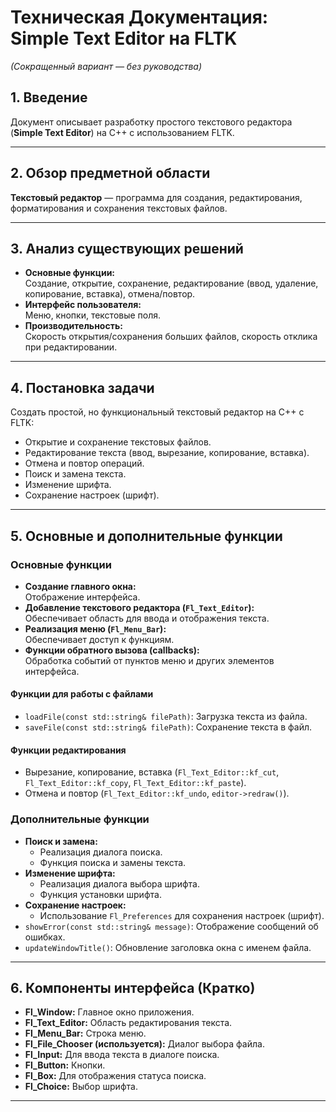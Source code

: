 


# Техническая Документация: Simple Text Editor на FLTK  
*(Сокращенный вариант — без руководства)*

## 1. Введение

Документ описывает разработку простого текстового редактора (**Simple Text Editor**) на C++ с использованием FLTK.

---

## 2. Обзор предметной области

**Текстовый редактор** — программа для создания, редактирования, форматирования и сохранения текстовых файлов.

---

## 3. Анализ существующих решений

- **Основные функции:**  
  Создание, открытие, сохранение, редактирование (ввод, удаление, копирование, вставка), отмена/повтор.
- **Интерфейс пользователя:**  
  Меню, кнопки, текстовые поля.
- **Производительность:**  
  Скорость открытия/сохранения больших файлов, скорость отклика при редактировании.

---

## 4. Постановка задачи

Создать простой, но функциональный текстовый редактор на C++ с FLTK:

- Открытие и сохранение текстовых файлов.
- Редактирование текста (ввод, вырезание, копирование, вставка).
- Отмена и повтор операций.
- Поиск и замена текста.
- Изменение шрифта.
- Сохранение настроек (шрифт).

---

## 5. Основные и дополнительные функции

### Основные функции

- **Создание главного окна:**  
  Отображение интерфейса.
- **Добавление текстового редактора (`Fl_Text_Editor`):**  
  Обеспечивает область для ввода и отображения текста.
- **Реализация меню (`Fl_Menu_Bar`):**  
  Обеспечивает доступ к функциям.
- **Функции обратного вызова (callbacks):**  
  Обработка событий от пунктов меню и других элементов интерфейса.

#### Функции для работы с файлами

- `loadFile(const std::string& filePath)`: Загрузка текста из файла.
- `saveFile(const std::string& filePath)`: Сохранение текста в файл.

#### Функции редактирования

- Вырезание, копирование, вставка (`Fl_Text_Editor::kf_cut`, `Fl_Text_Editor::kf_copy`, `Fl_Text_Editor::kf_paste`).
- Отмена и повтор (`Fl_Text_Editor::kf_undo`, `editor->redraw()`).

### Дополнительные функции

- **Поиск и замена:**
  - Реализация диалога поиска.
  - Функция поиска и замены текста.
- **Изменение шрифта:**
  - Реализация диалога выбора шрифта.
  - Функция установки шрифта.
- **Сохранение настроек:**
  - Использование `Fl_Preferences` для сохранения настроек (шрифт).
- `showError(const std::string& message)`: Отображение сообщений об ошибках.
- `updateWindowTitle()`: Обновление заголовка окна с именем файла.

---

## 6. Компоненты интерфейса (Кратко)

- **Fl_Window:** Главное окно приложения.
- **Fl_Text_Editor:** Область редактирования текста.
- **Fl_Menu_Bar:** Строка меню.
- **Fl_File_Chooser (используется):** Диалог выбора файла.
- **Fl_Input:** Для ввода текста в диалоге поиска.
- **Fl_Button:** Кнопки.
- **Fl_Box:** Для отображения статуса поиска.
- **Fl_Choice:** Выбор шрифта.

---

